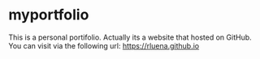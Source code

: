 # myportfolio
This is a personal portifolio. Actually its a website that hosted on GitHub. You can visit via the following url: https://rluena.github.io
